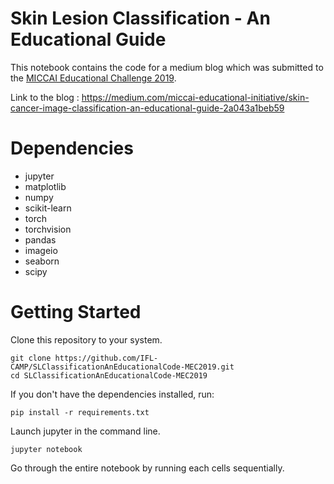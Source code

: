 # Skin Lesion Classification - An Educational Guide

This notebook contains the code for a medium blog which was submitted to the  [MICCAI Educational Challenge 2019](https://miccai-sb.github.io/challenge.html).

Link to the blog : https://medium.com/miccai-educational-initiative/skin-cancer-image-classification-an-educational-guide-2a043a1beb59

# Dependencies
- jupyter
- matplotlib
- numpy
- scikit-learn
- torch
- torchvision
- pandas
- imageio
- seaborn
- scipy

# Getting Started
Clone this repository to your system.
```
git clone https://github.com/IFL-CAMP/SLClassificationAnEducationalCode-MEC2019.git
cd SLClassificationAnEducationalCode-MEC2019
```

If you don't have the dependencies installed, run:
```
pip install -r requirements.txt
```

Launch jupyter in the command line.
```
jupyter notebook
```

Go through the entire notebook by running each cells sequentially.
